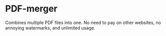 # PDF-merger

Combines multiple PDF files into one. No need to pay on other websites, no annoying watermarks, and unlimited usage.
